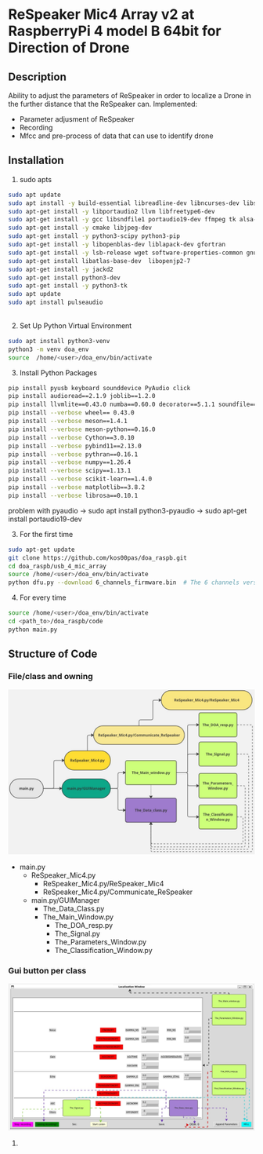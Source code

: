 # ReSpeaker  Mic4 Array v2 at RaspberryPi 4 model B 64bit for Direction of Drone   

## Description
Ability to adjust the parameters of ReSpeaker in order to localize a Drone in the further distance that the ReSpeaker can.
Implemented:
- Parameter adjusment of ReSpeaker
- Recording 
- Mfcc and pre-process of data that can use to identify drone 

## Installation
1.  sudo apts
```bash
sudo apt update
sudo apt install -y build-essential libreadline-dev libncurses-dev libssl-dev libsqlite3-dev tk-dev libgdbm-dev libc6-dev libbz2-dev zlib1g-dev openssl libffi-dev
sudo apt-get install -y libportaudio2 llvm libfreetype6-dev
sudo apt-get install -y gcc libsndfile1 portaudio19-dev ffmpeg tk alsa-utils usbutils x11-apps
sudo apt-get install -y cmake libjpeg-dev
sudo apt-get install -y python3-scipy python3-pip
sudo apt-get install -y libopenblas-dev liblapack-dev gfortran
sudo apt-get install -y lsb-release wget software-properties-common gnupg
sudo apt-get install libatlas-base-dev  libopenjp2-7
sudo apt-get install -y jackd2
sudo apt-get install python3-dev
sudo apt-get install -y python3-tk
sudo apt update
sudo apt install pulseaudio



```
2. Set Up Python Virtual Environment
```bash
sudo apt install python3-venv
python3 -m venv doa_env
source  /home/<user>/doa_env/bin/activate
```
3. Install Python Packages
```bash
pip install pyusb keyboard sounddevice PyAudio click
pip install audioread==2.1.9 joblib==1.2.0
pip install llvmlite==0.43.0 numba==0.60.0 decorator==5.1.1 soundfile==0.12.1 resampy==0.3.1
pip install --verbose wheel== 0.43.0
pip install --verbose meson==1.4.1
pip install --verbose meson-python==0.16.0
pip install --verbose Cython==3.0.10
pip install --verbose pybind11==2.13.0
pip install --verbose pythran==0.16.1
pip install --verbose numpy==1.26.4
pip install --verbose scipy==1.13.1
pip install --verbose scikit-learn==1.4.0
pip install --verbose matplotlib==3.8.2
pip install --verbose librosa==0.10.1
```
problem with pyaudio -> sudo apt install python3-pyaudio 
					 ->  sudo apt-get install portaudio19-dev


3. For the first time 
```bash
sudo apt-get update
git clone https://github.com/kos00pas/doa_raspb.git
cd doa_raspb/usb_4_mic_array
source /home/<user>/doa_env/bin/activate
python dfu.py --download 6_channels_firmware.bin  # The 6 channels version 
```



4. For every time 
```bash
source /home/<user>/doa_env/bin/activate
cd <path_to>/doa_raspb/code
python main.py
```

## Structure of Code 
### File/class and owning 
![text](class.jpg)
- main.py
  - ReSpeaker_Mic4.py
	  - ReSpeaker_Mic4.py/ReSpeaker_Mic4
	  - ReSpeaker_Mic4.py/Communicate_ReSpeaker
  - main.py/GUIManager
	  - The_Data_Class.py
	  - The_Main_Window.py
        - The_DOA_resp.py
        - The_Signal.py
        - The_Parameters_Window.py
        - The_Classification_Window.py



### Gui button per class 
![text](classes.jpg)

1. 
